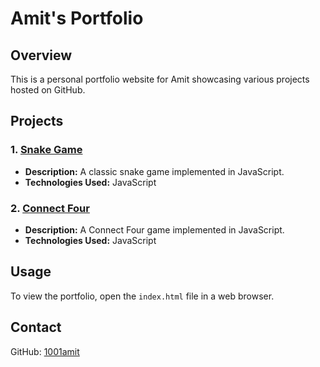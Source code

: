 # Amit's Portfolio

## Overview
This is a personal portfolio website for Amit showcasing various projects hosted on GitHub.

## Projects

### 1. [Snake Game](https://github.com/1001amit/snake-game)
- **Description:** A classic snake game implemented in JavaScript.
- **Technologies Used:** JavaScript

### 2. [Connect Four](https://github.com/1001amit/Connect-Four)
- **Description:** A Connect Four game implemented in JavaScript.
- **Technologies Used:** JavaScript

## Usage
To view the portfolio, open the `index.html` file in a web browser.

## Contact
GitHub: [1001amit](https://github.com/1001amit)
